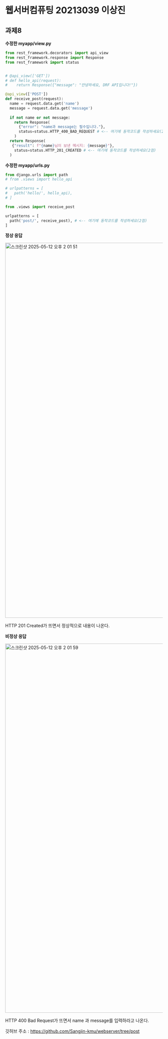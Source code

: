 # 웹서버컴퓨팅 20213039 이상진
## 과제8

**수정한 myapp/view.py**  
  
```python
from rest_framework.decorators import api_view
from rest_framework.response import Response
from rest_framework import status


# @api_view(['GET'])
# def hello_api(request):
#    return Response({"message": "안녕하세요, DRF API입니다!"})

@api_view(['POST'])
def receive_post(request):
  name = request.data.get('name')
  message = request.data.get('message')
 
  if not name or not message:
    return Response(
      {"error": "name과 message는 필수입니다."},
      status=status.HTTP_400_BAD_REQUEST # <-- 여기에 동작코드를 작성하세요(2점)
    )
  return Response(
   {"result": f"{name}님이 보낸 메시지: {message}"},
    status=status.HTTP_201_CREATED # <-- 여기에 동작코드를 작성하세요(2점)
  )

```

**수정한 myapp/urls.py**  
  
```python
from django.urls import path
# from .views import hello_api

# urlpatterns = [
#   path('hello/', hello_api),
# ]

from .views import receive_post

urlpatterns = [
  path('post/', receive_post), # <-- 여기에 동작코드를 작성하세요(2점)
]
```  
  
  
**정상 응답**  

  <img width="1194" alt="스크린샷 2025-05-12 오후 2 01 51" src="https://github.com/user-attachments/assets/0f936684-6966-485d-a785-6d37e47c30c5" />  

HTTP 201 Created가 뜨면서 정상적으로 내용이 나온다.  
  
**비정상 응답**  
  
  <img width="1175" alt="스크린샷 2025-05-12 오후 2 01 59" src="https://github.com/user-attachments/assets/dbc938a5-940b-4d5c-9aa6-476cce179d68" />  
  
HTTP 400 Bad Request가 뜨면서 name 과 message를 입력하라고 나온다.  
  
깃허브 주소 : https://github.com/Sangjin-kmu/webserver/tree/post
